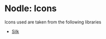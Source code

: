 Nodle: Icons
============

Icons used are taken from the following libraries

+ [Silk]

[Silk]: http://www.famfamfam.com/lab/icons/silk/